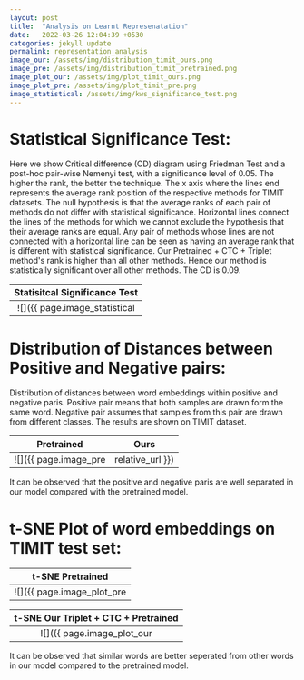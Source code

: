 ```yaml
---
layout: post
title:  "Analysis on Learnt Represenatation"
date:   2022-03-26 12:04:39 +0530
categories: jekyll update
permalink: representation_analysis
image_our: /assets/img/distribution_timit_ours.png
image_pre: /assets/img/distribution_timit_pretrained.png
image_plot_our: /assets/img/plot_timit_ours.png
image_plot_pre: /assets/img/plot_timit_pre.png
image_statistical: /assets/img/kws_significance_test.png
---
```

# __Statistical Significance Test:__

Here we show Critical difference (CD) diagram using Friedman Test and a post-hoc pair-wise Nemenyi test, with a significance level of 0.05.  The higher the rank, the better the technique. The x axis where the lines end represents the average rank position of the respective methods for TIMIT datasets. The null hypothesis is that the average ranks of each pair of methods do not differ with statistical significance. Horizontal lines connect the lines of the methods for which we cannot exclude the hypothesis that their average ranks are equal. Any pair of methods whose lines are not connected with a horizontal line can be seen as having an average rank that is different with statistical significance. Our Pretrained + CTC + Triplet method's rank is higher than all other methods. Hence our method is statistically significant over all other methods.  The CD is 0.09.

Statisitcal Significance Test |
:--------: |
![]({{ page.image_statistical | relative_url }}) |



# __Distribution of Distances between Positive and Negative pairs:__

Distribution of distances between word embeddings within positive and negative paris.  Positive pair means that both samples are drawn form the same word. Negative pair assumes that samples from this pair are drawn from different classes.
The results are shown on TIMIT dataset.

Pretrained             |  Ours
:-------------------------:|:-------------------------:
![]({{ page.image_pre | relative_url }})  |  ![]({{ page.image_our | relative_url }})


It can be observed that the positive and negative paris are well separated in our model compared with the pretrained model.

# __t-SNE Plot of word embeddings on TIMIT test set:__

t-SNE Pretrained |
:--------: |
![]({{ page.image_plot_pre | relative_url }}) |

t-SNE Our Triplet + CTC + Pretrained |
:--------: |
![]({{ page.image_plot_our | relative_url }}) |


It can be observed that similar words are better seperated from other words in our model compared to the pretrained model.

